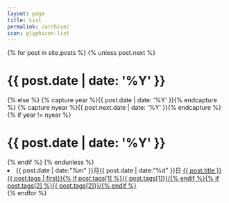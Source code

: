 ```yaml
---
layout: page
title: List
permalink: /archive/
icon: glyphicon-list
---
```


{% for post in site.posts %}
{% unless post.next %}
<h1 class="page-data-year">{{ post.date | date: '%Y' }}</h1>
{% else %}
{% capture year %}{{ post.date | date: '%Y' }}{% endcapture %}
{% capture nyear %}{{ post.next.date | date: '%Y' }}{% endcapture %}
{% if year != nyear %}
<h1 class="page-data-year">{{ post.date | date: '%Y' }}</h1>
{% endif %}
{% endunless %}

<li class="page-data-md">{{ post.date | date:"%m" }}月{{ post.date | date:"%d" }}日 <a class="title" href="{{ post.url }}"><i class="fa fa-hand-o-right"></i> {{ post.title }}</a><span><a href="{{/category/index.html#{{ page.tags | first }}}}">{{ post.tags | first}}</a><a href="{{/category/index.html#{{ page.tags[1] }}}}">{% if post.tags[1] %}{{ post.tags[1]}}/{% endif %}</a><a href="{{/category/index.html#{{ page.tags[2] }}}}">{% if post.tags[2] %}{{ post.tags[2]}}/{% endif %}</a></span></li>
{% endfor %}